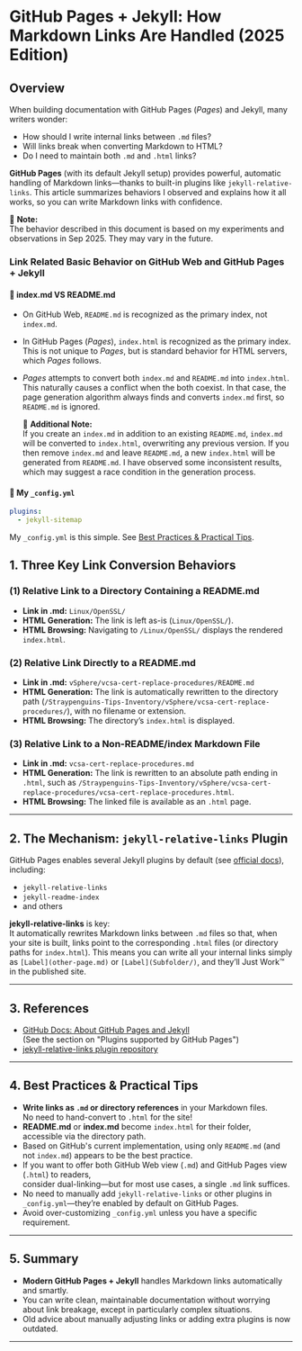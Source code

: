 # GitHub Pages + Jekyll: How Markdown Links Are Handled (2025 Edition)

## Overview

When building documentation with GitHub Pages (*Pages*) and Jekyll, many writers wonder:
- How should I write internal links between `.md` files?
- Will links break when converting Markdown to HTML?
- Do I need to maintain both `.md` and `.html` links?

**GitHub Pages** (with its default Jekyll setup) provides powerful, automatic handling of Markdown links—thanks to built-in plugins like `jekyll-relative-links`. This article summarizes behaviors I observed and explains how it all works, so you can write Markdown links with confidence.

📝 **Note:**  
The behavior described in this document is based on my experiments and observations in Sep 2025. They may vary in the future.

### Link Related Basic Behavior on GitHub Web and GitHub Pages + Jekyll

#### 📌 index.md VS README.md

- On GitHub Web, `README.md` is recognized as the primary index, not `index.md`.
- In GitHub Pages (*Pages*), `index.html` is recognized as the primary index. This is not unique to *Pages*, but is standard behavior for HTML servers, which *Pages* follows.
- *Pages* attempts to convert both `index.md` and `README.md` into `index.html`. This naturally causes a conflict when the both coexist. In that case, the page generation algorithm always finds and converts `index.md` first, so `README.md` is ignored.

  📝 **Additional Note:**  
  If you create an `index.md` in addition to an existing `README.md`, `index.md` will be converted to `index.html`, overwriting any previous version. If you then remove `index.md` and leave `README.md`, a new `index.html` will be generated from `README.md`. I have observed some inconsistent results, which may suggest a race condition in the generation process.

#### 📌 My `_config.yml`

```yaml
plugins:
  - jekyll-sitemap
```

My `_config.yml` is this simple. See [Best Practices & Practical Tips](#4-best-practices--practical-tips).

## 1. Three Key Link Conversion Behaviors

### (1) Relative Link to a Directory Containing a README.md

- **Link in .md:** `Linux/OpenSSL/`
- **HTML Generation:** The link is left as-is (`Linux/OpenSSL/`).
- **HTML Browsing:** Navigating to `/Linux/OpenSSL/` displays the rendered `index.html`.

### (2) Relative Link Directly to a README.md

- **Link in .md:** `vSphere/vcsa-cert-replace-procedures/README.md`
- **HTML Generation:** The link is automatically rewritten to the directory path (`/Straypenguins-Tips-Inventory/vSphere/vcsa-cert-replace-procedures/`), with no filename or extension.
- **HTML Browsing:** The directory’s `index.html` is displayed.

### (3) Relative Link to a Non-README/index Markdown File

- **Link in .md:** `vcsa-cert-replace-procedures.md`
- **HTML Generation:** The link is rewritten to an absolute path ending in `.html`, such as `/Straypenguins-Tips-Inventory/vSphere/vcsa-cert-replace-procedures/vcsa-cert-replace-procedures.html`.
- **HTML Browsing:** The linked file is available as an `.html` page.

---

## 2. The Mechanism: `jekyll-relative-links` Plugin

GitHub Pages enables several Jekyll plugins by default (see [official docs](https://docs.github.com/en/pages/setting-up-a-github-pages-site-with-jekyll/about-github-pages-and-jekyll)), including:

- `jekyll-relative-links`
- `jekyll-readme-index`
- and others

**jekyll-relative-links** is key:  
It automatically rewrites Markdown links between `.md` files so that, when your site is built, links point to the corresponding `.html` files (or directory paths for `index.html`). This means you can write all your internal links simply as `[Label](other-page.md)` or `[Label](Subfolder/)`, and they’ll Just Work™ in the published site.

---

## 3. References

- [GitHub Docs: About GitHub Pages and Jekyll](https://docs.github.com/en/pages/setting-up-a-github-pages-site-with-jekyll/about-github-pages-and-jekyll)  
  (See the section on "Plugins supported by GitHub Pages")
- [jekyll-relative-links plugin repository](https://github.com/benbalter/jekyll-relative-links)

---

## 4. Best Practices & Practical Tips

- **Write links as `.md` or directory references** in your Markdown files.  
  No need to hand-convert to `.html` for the site!
- **README.md** or **index.md** become `index.html` for their folder, accessible via the directory path.
- Based on GitHub's current implementation, using only `README.md` (and not `index.md`) appears to be the best practice.
- If you want to offer both GitHub Web view (`.md`) and GitHub Pages view (`.html`) to readers,  
  consider dual-linking—but for most use cases, a single `.md` link suffices.
- No need to manually add `jekyll-relative-links` or other plugins in `_config.yml`—they’re enabled by default on GitHub Pages.
- Avoid over-customizing `_config.yml` unless you have a specific requirement.

---

## 5. Summary

- **Modern GitHub Pages + Jekyll** handles Markdown links automatically and smartly.
- You can write clean, maintainable documentation without worrying about link breakage, except in particularly complex situations.
- Old advice about manually adjusting links or adding extra plugins is now outdated.

---
